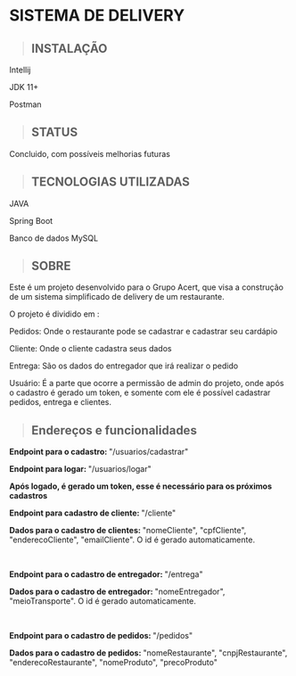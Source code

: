 <h1>SISTEMA DE DELIVERY</h1>

>  <h2> INSTALAÇÃO </h2>
<p>Intellij</p>
<p>JDK 11+</p>
<p>Postman</p>

> <h2> STATUS </h2>
<p>Concluido, com possíveis melhorias futuras</p>

> <h2> TECNOLOGIAS UTILIZADAS </h2>
<p> JAVA </p>
<p> Spring Boot </p>
<p> Banco de dados MySQL </p>

> <h2> SOBRE </h2>
<p> Este é um projeto desenvolvido para o Grupo Acert, que visa a construção de um sistema simplificado de delivery de um restaurante.
<p> O projeto é dividido em :
<p> Pedidos: Onde o restaurante pode se cadastrar e cadastrar seu cardápio </p>
<p> Cliente: Onde o cliente cadastra seus dados </p>
<p> Entrega: São os dados do entregador que irá realizar o pedido </p>
<p> Usuário: É a parte que ocorre a permissão de admin do projeto, onde após o cadastro é gerado um token, e somente com ele é possível cadastrar pedidos, entrega e clientes. </p>

> <h2> Endereços e funcionalidades</h2>
<p> <strong> Endpoint para o cadastro: </strong> "/usuarios/cadastrar" </p>
<p> <strong> Endpoint para logar: </strong> "/usuarios/logar" </p>
<strong> Após logado, é gerado um token, esse é necessário para os próximos cadastros </strong>
<br>
<p> <strong> Endpoint para cadastro de cliente: </strong> "/cliente" </p>
<p> <strong> Dados para o cadastro de clientes: </strong> "nomeCliente", "cpfCliente", "enderecoCliente", "emailCliente". O id é gerado automaticamente. </p>
<br>
<p> <strong> Endpoint para o cadastro de entregador: </strong> "/entrega" </p>
<p> <strong> Dados para o cadastro de entregador: </strong> "nomeEntregador", "meioTransporte". O id é gerado automaticamente. </p>
<br>
<p> <strong> Endpoint para o cadastro de pedidos: </strong> "/pedidos" </p>
<p> <strong> Dados para o cadastro de pedidos: </strong> "nomeRestaurante", "cnpjRestaurante", "enderecoRestaurante", "nomeProduto", "precoProduto" </p>
<br>


